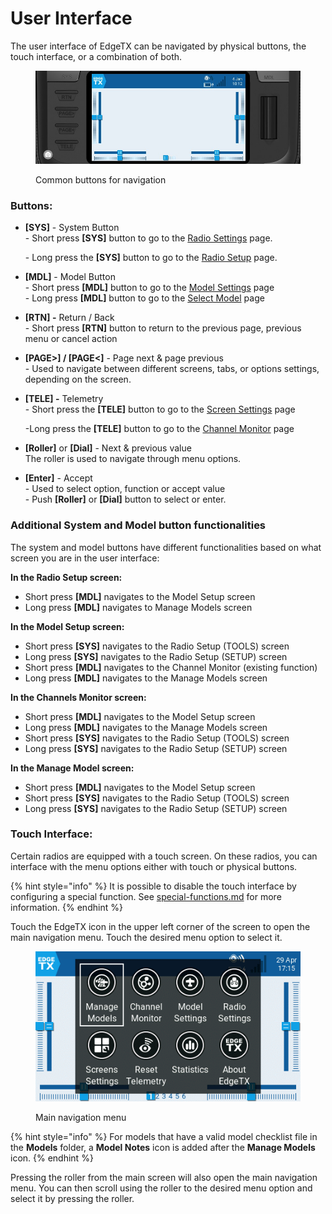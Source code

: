 # User Interface

The user interface of EdgeTX can be navigated by physical buttons, the touch interface, or a combination of both.

<figure><img src="../../.gitbook/assets/buttonnavigation.jpg" alt=""><figcaption><p>Common buttons for navigation</p></figcaption></figure>

### **Buttons:**

*   **\[SYS]** - System Button\
    \- Short press **\[SYS]** button to go to the [Radio Settings](../radio-settings/) page.&#x20;

    \- Long press the **\[SYS]** button to go to the [Radio Setup](../radio-settings/radio-setup/) page.
* **\[MDL]** - Model Button\
  \- Short press **\[MDL]** button to go to the [Model Settings](../model-settings/) page\
  \- Long press **\[MDL]** button to go to the [Select Model](../select-model.md) page
* **\[RTN] -** Return / Back \
  \- Short press **\[RTN]** button to return to the previous page, previous menu or cancel action
* **\[PAGE>] / \[PAGE<]** - Page next & page previous\
  \- Used to navigate between different screens, tabs, or options settings, depending on the screen.
*   **\[TELE] -** Telemetry \
    \- Short press the **\[TELE]** button to go to the [Screen Settings](../screen-settings/) page

    &#x20;\-Long press the **\[TELE]** button to go to the [Channel Monitor](../channel-monitor.md) page
* **\[Roller]** or **\[Dial]** - Next & previous value\
  The roller is used to navigate through menu options. &#x20;
* **\[Enter]** - Accept \
  \- Used to select option, function or accept value\
  \- Push **\[Roller]** or **\[Dial]** button to select or enter.

### Additional System and Model button functionalities

The system and model buttons have different functionalities based on what screen you are in the user interface:

**In the Radio Setup screen:**

* Short press **\[MDL]** navigates to the Model Setup screen
* Long press **\[MDL]** navigates to Manage Models screen

**In the Model Setup screen:**

* Short press **\[SYS]** navigates to the Radio Setup (TOOLS) screen
* Long press **\[SYS]** navigates to the Radio Setup (SETUP) screen
* Short press **\[MDL]** navigates to the Channel Monitor (existing function)
* Long press **\[MDL]** navigates to the Manage Models screen

**In the Channels Monitor screen:**

* Short press **\[MDL]** navigates to the Model Setup screen
* Long press **\[MDL]** navigates to the Manage Models screen
* Short press **\[SYS]** navigates to the Radio Setup (TOOLS) screen
* Long press **\[SYS]** navigates to the Radio Setup (SETUP) screen

**In the Manage Model screen:**

* Short press **\[MDL]** navigates to the Model Setup screen
* Short press **\[SYS]** navigates to the Radio Setup (TOOLS) screen
* Long press **\[SYS]** navigates to the Radio Setup (SETUP) screen

### **Touch Interface**:

Certain radios are equipped with a touch screen.  On these radios, you can interface with the menu options either with touch or physical buttons.&#x20;

{% hint style="info" %}
It is possible to disable the touch interface by configuring a special function. See  [special-functions.md](../model-settings/special-functions.md "mention") for more information.
{% endhint %}

Touch the EdgeTX icon in the upper left corner of the screen to open the main navigation menu. Touch the desired menu option to select it.

<figure><img src="../../.gitbook/assets/mainmenu.png" alt=""><figcaption><p>Main navigation menu</p></figcaption></figure>

{% hint style="info" %}
For models that have a valid model checklist file in the **Models** folder, a **Model Notes** icon is added after the **Manage Models** icon.
{% endhint %}

Pressing the roller from the main screen will also open the main navigation menu. You can then scroll using the roller to the desired menu option and select it by pressing the roller.
